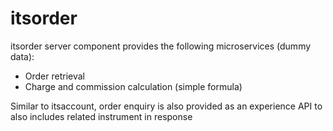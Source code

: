 # itsorder

itsorder server component provides the following microservices (dummy data):
  - Order retrieval
  - Charge and commission calculation (simple formula)

Similar to itsaccount, order enquiry is also provided as an experience API to also includes related instrument in response 
